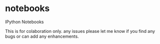 notebooks
=========

IPython Notebooks


This is for colaboration only. any issues please let me know if you find any bugs or can add any enhancements.
